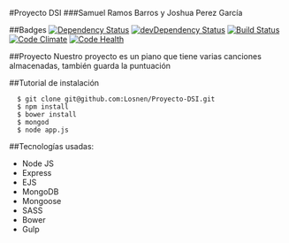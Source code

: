 #Proyecto DSI
###Samuel Ramos Barros y Joshua Perez García

##Badges
[![Dependency Status](https://david-dm.org/Losnen/Proyecto-DSI.svg)](https://david-dm.org/Losnen/Proyecto-DSI) [![devDependency Status](https://david-dm.org/Losnen/Proyecto-DSI/dev-status.svg)](https://david-dm.org/Losnen/Proyecto-DSI#info=devDependencies) [![Build Status](https://travis-ci.org/Losnen/Proyecto-DSI.svg?branch=master)](https://travis-ci.org/Losnen/Proyecto-DSI) [![Code Climate](https://codeclimate.com/github/Losnen/Proyecto-DSI/badges/gpa.svg)](https://codeclimate.com/github/Losnen/Proyecto-DSI) [![Code Health](https://landscape.io/github/Losnen/Proyecto-DSI/master/landscape.svg?style=flat)](https://landscape.io/github/Losnen/Proyecto-DSI/master)


##Proyecto
Nuestro proyecto es un piano que tiene varias canciones almacenadas, también guarda la puntuación

##Tutorial de instalación
```
  $ git clone git@github.com:Losnen/Proyecto-DSI.git
  $ npm install
  $ bower install
  $ mongod
  $ node app.js
```

##Tecnologías usadas:
* Node JS
* Express
* EJS
* MongoDB
* Mongoose
* SASS
* Bower
* Gulp
